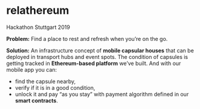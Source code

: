 # relathereum
Hackathon Stuttgart 2019

**Problem:**
Find a place to rest and refresh when you’re on the go.

**Solution:**
An infrastructure concept of **mobile capsular houses** that can be deployed in transport hubs and event spots. 
The condition of capsules is getting tracked in **Ethereum-based platform** we’ve built.
And with our mobile app you can:
- find the capsule nearby,
- verify if it is in a good condition,
- unlock it and pay “as you stay” with payment algorithm defined in our **smart contracts**.
